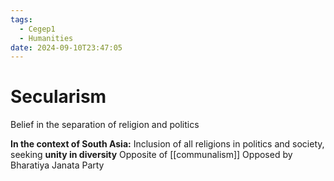 ```yaml
---
tags:
  - Cegep1
  - Humanities
date: 2024-09-10T23:47:05
---
```


# Secularism

Belief in the separation of religion and politics

**In the context of South Asia:**
Inclusion of all religions in politics and society, seeking **unity in diversity**
Opposite of [[communalism]]
Opposed by Bharatiya Janata Party